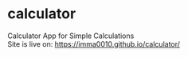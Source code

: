 # calculator
Calculator App for Simple Calculations<br>
Site is live on: https://imma0010.github.io/calculator/
